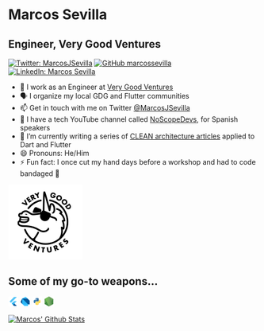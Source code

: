 # Marcos Sevilla
## Engineer, Very Good Ventures

[![Twitter: MarcosJSevilla](https://img.shields.io/twitter/follow/MarcosJSevilla?style=social)](https://twitter.com/MarcosJSevilla)
[![GitHub marcossevilla](https://img.shields.io/github/followers/marcossevilla?label=follow&style=social)](https://github.com/marcossevilla)
[![LinkedIn: Marcos Sevilla](https://img.shields.io/badge/MarcosSevilla-blue?style=flat-square&logo=Linkedin&logoColor=white&link=https://www.linkedin.com/in/marcos-s-5b8515b8/)](https://www.linkedin.com/in/marcos-s-5b8515b8/)

- 🦄  I work as an Engineer at [Very Good Ventures](https://verygood.ventures/)
- 🗣  I organize my local GDG and Flutter communities
- 📫  Get in touch with me on Twitter [@MarcosJSevilla](https://twitter.com/MarcosJSevilla)
- 👾  I have a tech YouTube channel called [NoScopeDevs](https://www.youtube.com/c/noscopedevs), for Spanish speakers
- 🌱  I’m currently writing a series of [CLEAN architecture articles](https://marcossevilla.medium.com/un-flutter-m%C3%A1s-limpio-vol-0-cleandex-31cf12fc665d) applied to Dart and Flutter
- 😄  Pronouns: He/Him
- ⚡ Fun fact: I once cut my hand days before a workshop and had to code bandaged 🤙

[![Very Good Ventures](https://github.com/VGVentures/Very-Good-Brand/raw/main/logos/icon-unicorn/unicorn-vgv-black-inset-round.png)](https://verygood.ventures)

## Some of my go-to weapons...

<code><img height="20" src="https://raw.githubusercontent.com/github/explore/80688e429a7d4ef2fca1e82350fe8e3517d3494d/topics/flutter/flutter.png"></code>
<code><img height="20" src="https://raw.githubusercontent.com/github/explore/80688e429a7d4ef2fca1e82350fe8e3517d3494d/topics/dart/dart.png"></code>
<code><img height="20" src="https://raw.githubusercontent.com/github/explore/80688e429a7d4ef2fca1e82350fe8e3517d3494d/topics/python/python.png"></code>
<code><img height="20" src="https://raw.githubusercontent.com/github/explore/80688e429a7d4ef2fca1e82350fe8e3517d3494d/topics/nodejs/nodejs.png"></code>    

[![Marcos' Github Stats](https://github-readme-stats.vercel.app/api?username=marcossevilla&count_private=true&theme=default&show_icons=true)](https://github.com/marcossevilla)
